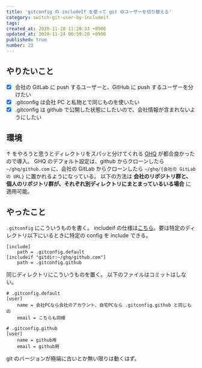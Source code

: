 ```yaml
---
title: 'gitconfig の includeIf を使って git のユーザーを切り替える'
category: switch-git-user-by-includeif
tags:
created_at: 2020-11-20 11:20:33 +0900
updated_at: 2020-11-24 00:59:28 +0900
published: true
number: 23
---
```


## やりたいこと

- [x] 会社の GitLab に push するユーザーと、GitHub に push するユーザーを分けたい
- [x] .gitconfig は会社 PC と私物とで同じものを使いたい
- [x] .gitconfig は github で公開した状態にしたいので、会社情報が含まれないようにしたい

## 環境

↑ をやろうと思うとディレクトリをスパッと分けてくれる [GHQ](https://github.com/x-motemen/ghq) が都合良かったので導入。
GHQ のデフォルト設定は、github からクローンしたら `~/ghq/github.com` に、会社の GitLab からクローンしたら `~/ghq/{会社の GitLab の URL}` に置かれるようになっている。
以下の方法は **会社のリポジトリ群と、個人のリポジトリ群が、それぞれ別ディレクトリにまとまっているいる場合** に適用可能。

## やったこと

`.gitconfig` にこういうものを書く。
includeif の仕様は[こちら](https://git-scm.com/docs/git-config/2.15.4#_includes)。要は特定のディレクトリ以下にいるときに特定の config を include できる。

```git
[include]
	path = .gitconfig.default
[includeif "gitdir:~/ghq/github.com"]
	path = .gitconfig.github
```

同じディレクトリにこういうものを置く。
以下のファイルはコミットはしない。

```git
# .gitconfig.default
[user]
	name = 会社PCなら会社のアカウント、自宅PCなら .gitconfig.github と同じもの
	email = こちらも同様
```

```git
# .gitconfig.github
[user]
	name = github用
	email = github用
```

git のバージョンが極端に古いとか無い限りは動くはず。

